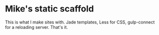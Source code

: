 # Mike's static scaffold
This is what I make sites with.
Jade templates, Less for CSS, gulp-connect for a reloading server. That's it.